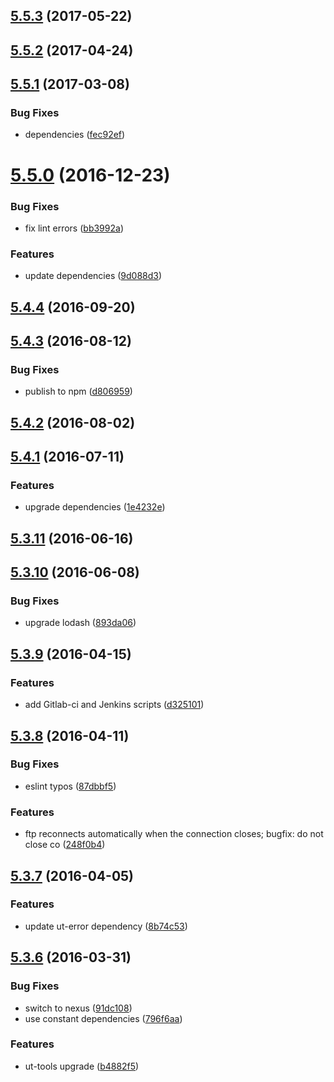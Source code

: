 <a name="5.5.3"></a>
## [5.5.3](https://github.com/softwaregroup-bg/ut-port-ftp/compare/v5.5.2...v5.5.3) (2017-05-22)



<a name="5.5.2"></a>
## [5.5.2](https://github.com/softwaregroup-bg/ut-port-ftp/compare/v5.5.1...v5.5.2) (2017-04-24)



<a name="5.5.1"></a>
## [5.5.1](https://github.com/softwaregroup-bg/ut-port-ftp/compare/v5.5.0...v5.5.1) (2017-03-08)


### Bug Fixes

* dependencies ([fec92ef](https://github.com/softwaregroup-bg/ut-port-ftp/commit/fec92ef))



<a name="5.5.0"></a>
# [5.5.0](https://github.com/softwaregroup-bg/ut-port-ftp/compare/v5.4.4...v5.5.0) (2016-12-23)


### Bug Fixes

* fix lint errors ([bb3992a](https://github.com/softwaregroup-bg/ut-port-ftp/commit/bb3992a))


### Features

* update dependencies ([9d088d3](https://github.com/softwaregroup-bg/ut-port-ftp/commit/9d088d3))



<a name="5.4.4"></a>
## [5.4.4](https://github.com/softwaregroup-bg/ut-port-ftp/compare/v5.4.3...v5.4.4) (2016-09-20)



<a name="5.4.3"></a>
## [5.4.3](https://github.com/softwaregroup-bg/ut-port-ftp/compare/v5.4.2...v5.4.3) (2016-08-12)


### Bug Fixes

* publish to npm ([d806959](https://github.com/softwaregroup-bg/ut-port-ftp/commit/d806959))



<a name="5.4.2"></a>
## [5.4.2](https://git.softwaregroup-bg.com/ut5/ut-port-ftp/compare/v5.4.1...v5.4.2) (2016-08-02)



<a name="5.4.1"></a>
## [5.4.1](https://git.softwaregroup-bg.com/ut5/ut-port-ftp/compare/v5.3.11...v5.4.1) (2016-07-11)


### Features

* upgrade dependencies ([1e4232e](https://git.softwaregroup-bg.com/ut5/ut-port-ftp/commit/1e4232e))



<a name="5.3.11"></a>
## [5.3.11](https://git.softwaregroup-bg.com/ut5/ut-port-ftp/compare/v5.3.10...v5.3.11) (2016-06-16)



<a name="5.3.10"></a>
## [5.3.10](https://git.softwaregroup-bg.com/ut5/ut-port-ftp/compare/v5.3.9...v5.3.10) (2016-06-08)


### Bug Fixes

* upgrade lodash ([893da06](https://git.softwaregroup-bg.com/ut5/ut-port-ftp/commit/893da06))



<a name="5.3.9"></a>
## [5.3.9](https://git.softwaregroup-bg.com/ut5/ut-port-ftp/compare/v5.3.8...v5.3.9) (2016-04-15)


### Features

* add Gitlab-ci and Jenkins scripts ([d325101](https://git.softwaregroup-bg.com/ut5/ut-port-ftp/commit/d325101))



<a name="5.3.8"></a>
## [5.3.8](https://git.softwaregroup-bg.com/ut5/ut-port-ftp/compare/v5.3.7...v5.3.8) (2016-04-11)


### Bug Fixes

* eslint typos ([87dbbf5](https://git.softwaregroup-bg.com/ut5/ut-port-ftp/commit/87dbbf5))

### Features

* ftp reconnects automatically when the connection closes; bugfix: do not close co ([248f0b4](https://git.softwaregroup-bg.com/ut5/ut-port-ftp/commit/248f0b4))



<a name="5.3.7"></a>
## [5.3.7](https://git.softwaregroup-bg.com/ut5/ut-port-ftp/compare/v5.3.6...v5.3.7) (2016-04-05)


### Features

* update ut-error dependency ([8b74c53](https://git.softwaregroup-bg.com/ut5/ut-port-ftp/commit/8b74c53))



<a name="5.3.6"></a>
## [5.3.6](https://git.softwaregroup-bg.com/ut5/ut-port-ftp/compare/v5.3.4...v5.3.6) (2016-03-31)


### Bug Fixes

* switch to nexus ([91dc108](https://git.softwaregroup-bg.com/ut5/ut-port-ftp/commit/91dc108))
* use constant dependencies ([796f6aa](https://git.softwaregroup-bg.com/ut5/ut-port-ftp/commit/796f6aa))

### Features

* ut-tools upgrade ([b4882f5](https://git.softwaregroup-bg.com/ut5/ut-port-ftp/commit/b4882f5))



